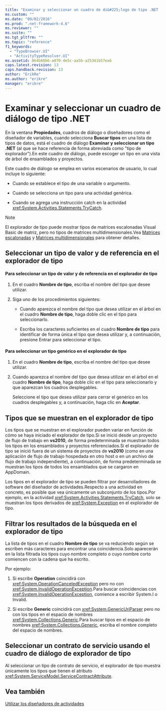 ```yaml
---
title: "Examinar y seleccionar un cuadro de di&#225;logo de tipo .NET | Microsoft Docs"
ms.custom: ""
ms.date: "09/02/2016"
ms.prod: ".net-framework-4.6"
ms.reviewer: ""
ms.suite: ""
ms.tgt_pltfrm: ""
ms.topic: "reference"
f1_keywords: 
  - "TypeBrowser.UI"
  - "ActivityTypeResolver.UI"
ms.assetid: 864b60b6-a070-4e5c-aa5b-a25341b57ea6
caps.latest.revision: 13
caps.handback.revision: 13
author: "ErikRe"
ms.author: "erikre"
manager: "erikre"
---
```

# Examinar y seleccionar un cuadro de di&#225;logo de tipo .NET
En la ventana **Propiedades**, cuadros de diálogo o diseñadores como el diseñador de variables, cuando selecciona **Buscar tipos** en una lista de tipos de datos, está el cuadro de diálogo **Examinar y seleccionar un tipo .NET** \(al que se hace referencia de forma abreviada como "tipo de explorador"\).En este cuadro de diálogo, puede escoger un tipo en una vista de árbol de ensamblados y proyectos.  
  
 Este cuadro de diálogo se emplea en varios escenarios de usuario, lo cual incluye lo siguiente:  
  
-   Cuando se establece el tipo de una variable o argumento.  
  
-   Cuando se selecciona un tipo para una actividad genérica.  
  
-   Cuando se agrega una instrucción catch en la actividad <xref:System.Activities.Statements.TryCatch>.  
  
> [!NOTE]
>  El explorador de tipo puede mostrar tipos de matrices escalonadas Visual Basic de matriz, pero no tipos de matrices multidimensionales.Vea [Matrices escalonadas](http://go.microsoft.com/fwlink/?LinkId=195226) y [Matrices multidimensionales](http://go.microsoft.com/fwlink/?LinkId=195227) para obtener detalles.  
  
## Seleccionar un tipo de valor y de referencia en el explorador de tipo  
  
#### Para seleccionar un tipo de valor y de referencia en el explorador de tipo  
  
1.  En el cuadro **Nombre de tipo**, escriba el nombre del tipo que desee utilizar.  
  
2.  Siga uno de los procedimientos siguientes:  
  
    -   Cuando aparezca el nombre del tipo que desea utilizar en el árbol en el cuadro **Nombre de tipo**, haga doble clic en el tipo para seleccionarlo.  
  
    -   Escriba los caracteres suficientes en el cuadro **Nombre de tipo** para identificar de forma única el tipo que desea utilizar y, a continuación, presione Entrar para seleccionar el tipo.  
  
#### Para seleccionar un tipo genérico en el explorador de tipo  
  
1.  En el cuadro **Nombre de tipo**, escriba el nombre del tipo que desee utilizar.  
  
2.  Cuando aparezca el nombre del tipo que desea utilizar en el árbol en el cuadro **Nombre de tipo**, haga doble clic en el tipo para seleccionarlo y que aparezcan los cuadros desplegables.  
  
     Seleccione el tipo que desea utilizar para cerrar el genérico en los cuadros desplegables y, a continuación, haga clic en **Aceptar**.  
  
## Tipos que se muestran en el explorador de tipo  
 Los tipos que se muestran en el explorador pueden variar en función de cómo se haya iniciado el explorador de tipo.Si se inició desde un proyecto de flujo de trabajo en **vs2010**, de forma predeterminada se muestran todos los tipos en los ensamblados y proyectos referenciados.Si el explorador de tipo se inició fuera de un sistema de proyectos de **vs2010** \(como en una aplicación de flujo de trabajo hospedada en otro host o en un archivo de flujo de trabajo independiente\), a continuación, de forma predeterminada se muestran los tipos de todos los ensamblados que se cargaron en AppDomain.  
  
 Los tipos en el explorador de tipo se pueden filtrar por desarrolladores de software del diseñador de actividades.Respecto a una actividad en concreto, es posible que vea únicamente un subconjunto de los tipos.Por ejemplo, en la actividad <xref:System.Activities.Statements.TryCatch>, solo se muestran los tipos derivados de <xref:System.Exception> en el explorador de tipo.  
  
## Filtrar los resultados de la búsqueda en el explorador de tipo  
 La lista de tipos en el cuadro **Nombre de tipo** se va reduciendo según se escriben más caracteres para encontrar una coincidencia.Solo aparecerán en la lista filtrada los tipos cuyo nombre completo o cuyo nombre corto comiencen con la cadena que ha escrito.  
  
 Por ejemplo:  
  
1.  Si escribe **Operation** coincidirá con <xref:System.OperationCanceledException> pero no con <xref:System.InvalidOperationException>.Para buscar coincidencias con <xref:System.InvalidOperationException>, comience a escribir System.I o Invalid.  
  
2.  Si escribe **Generic** coincidirá con <xref:System.GenericUriParser> pero no con los tipos en el espacio de nombres <xref:System.Collections.Generic>.Para buscar tipos en el espacio de nombres <xref:System.Collections.Generic>, escriba el nombre completo del espacio de nombres.  
  
## Seleccionar un contrato de servicio usando el cuadro de diálogo de explorador de tipo  
 Al seleccionar un tipo de contrato de servicio, el explorador de tipo muestra únicamente los tipos que tienen el atributo <xref:System.ServiceModel.ServiceContractAttribute>.  
  
## Vea también  
 [Utilizar los diseñadores de actividades](../workflow-designer/using-the-activity-designers.md)